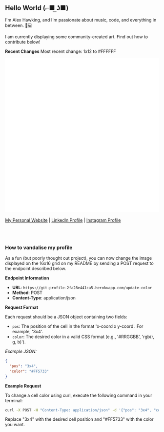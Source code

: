 ## Hello World (⌐■ ͟ʖ■) 

I'm Alex Hawking, and I'm passionate about music, code, and everything in between. 🎵💻

I am currently displaying some community-created art. Find out how to contribute below!

**Recent Changes**
Most recent change: 1x12 to #FFFFFF

![](./table.svg)

[My Personal Website](https:/alexhawking.dev)  |  [LinkedIn Profile](https://www.linkedin.com/in/alex-hawking-3541b223a/)  |  [Instagram Profile](https://www.instagram.com/ah33803/)

<br /><br />

### How to vandalise my profile

As a fun (but poorly thought out project), you can now change the image displayed on the 16x16 grid on my README by sending a POST request to the endpoint described below.


**Endpoint Information**

- **URL**: `https://git-profile-2fa28e441ca5.herokuapp.com/update-color`
- **Method**: POST
- **Content-Type**: application/json

**Request Format**

Each request should be a JSON object containing two fields:
- `pos`: The position of the cell in the format 'x-coord x y-coord'. For example, '3x4'.
- `color`: The desired color in a valid CSS format (e.g., '#RRGGBB', 'rgb(r, g, b)').

*Example JSON:*
```json
{
  "pos": "3x4",
  "color": "#FF5733"
}
```
**Example Request**

To change a cell color using curl, execute the following command in your terminal:

```bash
curl -X POST -H "Content-Type: application/json" -d '{"pos": "3x4", "color": "#FF5733"}' https://git-profile-2fa28e441ca5.herokuapp.com/update-color
```
Replace "3x4" with the desired cell position and "#FF5733" with the color you want.